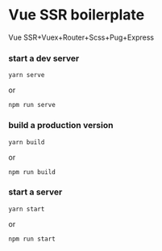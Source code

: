 # Vue SSR boilerplate
Vue SSR+Vuex+Router+Scss+Pug+Express

### start a dev server
```
yarn serve
```
or
```
npm run serve
```

### build a production version
```
yarn build
```
or
```
npm run build
```

### start a server
```
yarn start
```
or
```
npm run start
```

